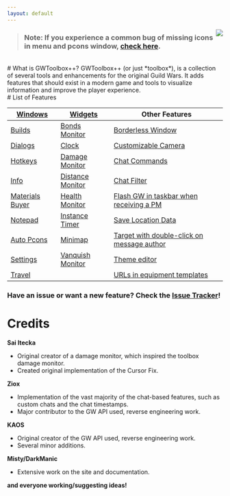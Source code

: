 ```yaml
---
layout: default
---
```


<img style="float: right; margin-left:6px;" src="https://user-images.githubusercontent.com/11432831/28233445-c7762ff4-68ab-11e7-9388-9437c8987a61.PNG"/>

> ### Note: If you experience a common bug of missing icons in menu and pcons window, [check here](https://github.com/HasKha/GWToolboxpp/issues/92).

<br/>
# What is GWToolbox++?
GWToolbox++ (or just *toolbox*), is a collection of several tools and enhancements for the original Guild Wars. It adds features that should exist in a modern game and tools to visualize information and improve the player experience.

<br/>
# List of Features


| [Windows](windows) | [Widgets](widgets) | Other Features  |
| ------------- |-------------| -----|
| [Builds](builds) | [Bonds Monitor](widgets#bonds) | [Borderless Window](settings#game_settings) |
| [Dialogs](dialogs) | [Clock](widgets#clock) | [Customizable Camera](camera) |
| [Hotkeys](hotkeys) | [Damage Monitor](widgets#damage) | [Chat Commands](commands) |
| [Info](info) | [Distance Monitor](widgets#distance) | [Chat Filter](filter) |
| [Materials Buyer](materials) | [Health Monitor](widgets#health) | [Flash GW in taskbar when receiving a PM](settings#game_settings) |
| [Notepad](windows#notepad) | [Instance Timer](widgets#timer) | [Save Location Data](settings#toolbox_settings) |
| [Auto Pcons](pcons) | [Minimap](minimap) | [Target with double-click on message author](settings#game_settings) |
| [Settings](settings) | [Vanquish Monitor](widgets#vanquish) | [Theme editor](theme) |
| [Travel](travel) |  | [URLs in equipment templates](settings#game_settings) |


### Have an issue or want a new feature? Check the [Issue Tracker](https://github.com/HasKha/GWToolboxpp/issues)!

# Credits
 **Sai Itecka** 
 * Original creator of a damage monitor, which inspired the toolbox damage monitor.
 * Created original implementation of the Cursor Fix.

 **Ziox**   
 * Implementation of the vast majority of the chat-based features, such as custom chats and the chat timestamps.
 * Major contributor to the GW API used, reverse engineering work.

 **KAOS**
 * Original creator of the GW API used, reverse engineering work.
 * Several minor additions.

 **Misty/DarkManic**
 * Extensive work on the site and documentation.

 **and everyone working/suggesting ideas!**
